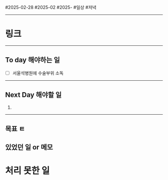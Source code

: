 #2025-02-28 #2025-02 #2025-
#일상 #저녁 

-------
# 링크

---
## To day 해야하는 일
- [ ] 서울석병원에 수술부위 소독

---
## Next Day 해야할 일
1. 

---

## 목표 ㅌ


## 있었던 일  or 메모


# 처리 못한 일